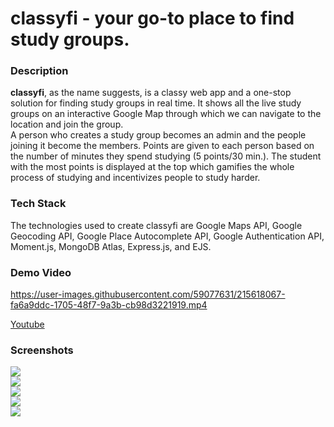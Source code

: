 # classyfi - your go-to place to find study groups.

### Description
**classyfi**, as the name suggests, is a classy web app and a one-stop solution for finding study groups in real time. It shows all the live study groups on an interactive Google Map through which we can navigate to the location and join the group. </br>
A person who creates a study group becomes an admin and the people joining it become the members. Points are given to each person based on the number of minutes they spend studying (5 points/30 min.). The student with the most points is displayed at the top which gamifies the whole process of studying and incentivizes people to study harder.

### Tech Stack
The technologies used to create classyfi are Google Maps API, Google Geocoding API, Google Place Autocomplete API, Google Authentication API, Moment.js, MongoDB Atlas, Express.js, and EJS.

### Demo Video
https://user-images.githubusercontent.com/59077631/215618067-fa6a9ddc-1705-48f7-9a3b-cb98d3221919.mp4

[Youtube](https://www.youtube.com/watch?v=t8EGY-kX3JU)
### Screenshots

<img src="https://d112y698adiu2z.cloudfront.net/photos/production/software_photos/002/354/793/datas/original.jpg"/><br>
<img src="https://d112y698adiu2z.cloudfront.net/photos/production/software_photos/002/354/797/datas/original.jpg"/><br>
<img src="https://d112y698adiu2z.cloudfront.net/photos/production/software_photos/002/354/798/datas/original.jpg"/><br>
<img src="https://d112y698adiu2z.cloudfront.net/photos/production/software_photos/002/354/794/datas/original.jpg"/><br>
<img src="https://d112y698adiu2z.cloudfront.net/photos/production/software_photos/002/354/795/datas/original.jpg"/><br>
